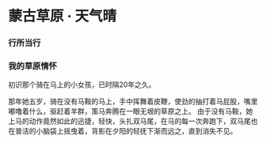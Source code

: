 # 蒙古草原 · 天气晴

### 行所当行

 ### 我的草原情怀

初识那个骑在马上的小女孩，已时隔20年之久。

那年她五岁，骑在没有马鞍的马上，手中挥舞着皮鞭，使劲的抽打着马屁股，嘴里嘟噜着什么，驱赶着羊群，策马奔腾在一眼无垠的草原之上。
由于没有马鞍，她上马的动作竟然如此的迅捷，轻快，头扎双马尾，在马的每一次奔跑下，双马尾也在普洁的小脑袋上摇曳着，背影在夕阳的轻抚下渐而远之，直到消失不见。